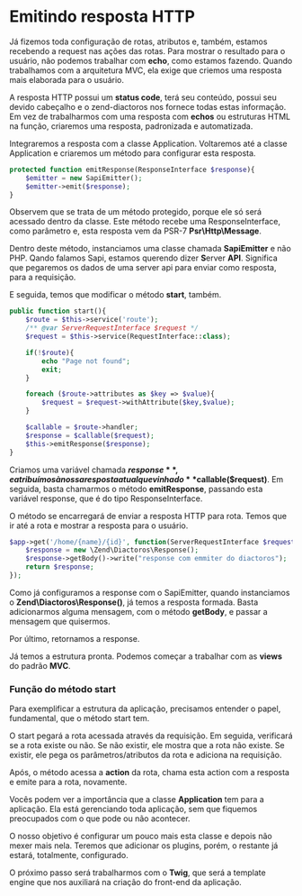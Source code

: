 # Emitindo resposta HTTP

Já fizemos toda configuração de rotas, atributos e, também, estamos recebendo a request nas ações das rotas. Para mostrar o resultado para o usuário, não podemos trabalhar com **echo**, como estamos fazendo. Quando trabalhamos com a arquitetura MVC,  ela exige que criemos uma resposta mais elaborada para o usuário.

A resposta HTTP possui um **status code**, terá seu conteúdo, possui seu devido cabeçalho e o zend-diactoros nos fornece todas estas informação. Em vez de trabalharmos com uma resposta com **echos** ou estruturas HTML na função, criaremos uma resposta, padronizada e automatizada.

Integraremos a resposta com a classe Application. Voltaremos até a classe Application e criaremos um método para configurar esta resposta.

```php
protected function emitResponse(ResponseInterface $response){
    $emitter = new SapiEmitter();
    $emitter->emit($response);
}
```

Observem que se trata de um método protegido, porque ele só será acessado dentro da classe. Este método recebe uma ResponseInterface, como parâmetro e, esta resposta vem da PSR-7 **Psr\Http\Message**.

Dentro deste método, instanciamos uma classe chamada **SapiEmitter** e não PHP. Qando falamos Sapi, estamos querendo dizer **S**erver **API**. Significa que pegaremos os dados de uma server api para enviar como resposta, para a requisição.

E seguida, temos que modificar o método **start**, também.

```php
public function start(){
    $route = $this->service('route');
    /** @var ServerRequestInterface $request */
    $request = $this->service(RequestInterface::class);

    if(!$route){
        echo "Page not found";
        exit;
    }

    foreach ($route->attributes as $key => $value){
        $request = $request->withAttribute($key,$value);
    }

    $callable = $route->handler;
    $response = $callable($request);
    $this->emitResponse($response);
}
```

Criamos uma variável chamada **$response**, e atribuímos à nossa resposta atual que vinha do **$callable($request)**. Em seguida, basta chamarmos o método **emitResponse**, passando esta variável response, que é do tipo ResponseInterface.

O método se encarregará de enviar a resposta HTTP para rota. Temos que ir até a rota e mostrar a resposta para o usuário.

```php
$app->get('/home/{name}/{id}', function(ServerRequestInterface $request){
    $response = new \Zend\Diactoros\Response();
    $response->getBody()->write("response com emmiter do diactoros");
    return $response;
});
```

Como já configuramos a response com o SapiEmitter, quando instanciamos o **Zend\Diactoros\Response()**, já temos a resposta formada. Basta adicionarmos alguma mensagem, com o método **getBody**, e passar a mensagem que quisermos.

Por último, retornamos a response.

Já temos a estrutura pronta. Podemos começar a trabalhar com as **views** do padrão **MVC**.

### Função do método start

Para exemplificar a estrutura da aplicação, precisamos entender o papel, fundamental, que o método start tem.

O start pegará a rota acessada através da requisição. Em seguida, verificará se a rota existe ou não. Se não existir, ele mostra que a rota não existe. Se existir, ele pega os parâmetros/atributos da rota e adiciona na requisição.

Após, o método acessa a **action** da rota, chama esta action com a resposta e emite para a rota, novamente.

Vocês podem ver a importância que a classe **Application** tem para a aplicação. Ela está gerenciando toda aplicação, sem que fiquemos preocupados com o que pode ou não acontecer.

O nosso objetivo é configurar um pouco mais esta classe e depois não mexer mais nela. Teremos que adicionar os plugins, porém, o restante já estará, totalmente, configurado.

O próximo passo será trabalharmos com o **Twig**, que será a template engine que nos auxiliará na criação do front-end da aplicação.